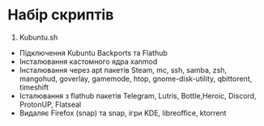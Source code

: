 # Набір скриптів #

1. Kubuntu.sh
- Підключення Kubuntu Backports та Flathub
- Інсталювання кастомного ядра xanmod
- Інсталювання через apt пакетів Steam, mc, ssh, samba, zsh, mangohud, goverlay, gamemode, htop, gnome-disk-utility, qbittorent, timeshift
- Істалювання з flathub пакетів Telegram, Lutris, Bottle,Heroic, Discord, ProtonUP, Flatseal
- Видаляє Firefox (snap) та snap, ігри KDE, libreoffice, ktorrent